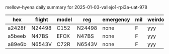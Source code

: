 mellow-hyena daily summary for 2025-01-03-vallejo1-rpi3a-uat-978

|hex|flight|model|reg|emergency|mil|weirdo|
|--|--|--|--|--|--|--|
|a2428f|N24498|C152|N24498|none|F|yyy|
|a5beeb|N47BS|EFOX|N47BS|none|F|yyy|
|a89e6b|N6543V|C72R|N6543V|none|F|yyy|
